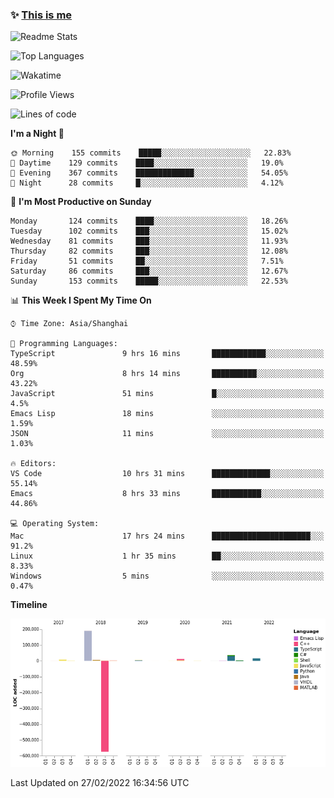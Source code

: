 <!--

**icyzeroice/icyzeroice** is a ✨ _special_ ✨ repository because its `README.md` (this file) appears on your GitHub profile.

Here are some ideas to get you started:

- 🔭 I’m currently working on ...
- 🌱 I’m currently learning ...
- 👯 I’m looking to collaborate on ...
- 🤔 I’m looking for help with ...
- 💬 Ask me about ...
- 📫 How to reach me: ...
- 😄 Pronouns: ...
- ⚡ Fun fact: ...

-->

### ✨ [This is me](https://shakugan.fandom.com/wiki/Serment)

![Readme Stats](https://github-readme-stats.vercel.app/api?username=icyzeroice)

![Top Languages](https://github-readme-stats.vercel.app/api/top-langs/?username=icyzeroice&exclude_repo=scutie2015-digimon&layout=compact&langs_count=5)

![Wakatime](https://github-readme-stats.vercel.app/api/wakatime?username=icyzeroice)

<!--START_SECTION:waka-->
![Profile Views](http://img.shields.io/badge/Profile%20Views-0-blue)

![Lines of code](https://img.shields.io/badge/From%20Hello%20World%20I%27ve%20Written--295%20Thousand%20lines%20of%20code-blue)

**I'm a Night 🦉** 

```text
🌞 Morning    155 commits    █████░░░░░░░░░░░░░░░░░░░░   22.83% 
🌆 Daytime    129 commits    ████░░░░░░░░░░░░░░░░░░░░░   19.0% 
🌃 Evening    367 commits    █████████████░░░░░░░░░░░░   54.05% 
🌙 Night      28 commits     █░░░░░░░░░░░░░░░░░░░░░░░░   4.12%

```
📅 **I'm Most Productive on Sunday** 

```text
Monday       124 commits    ████░░░░░░░░░░░░░░░░░░░░░   18.26% 
Tuesday      102 commits    ███░░░░░░░░░░░░░░░░░░░░░░   15.02% 
Wednesday    81 commits     ███░░░░░░░░░░░░░░░░░░░░░░   11.93% 
Thursday     82 commits     ███░░░░░░░░░░░░░░░░░░░░░░   12.08% 
Friday       51 commits     ██░░░░░░░░░░░░░░░░░░░░░░░   7.51% 
Saturday     86 commits     ███░░░░░░░░░░░░░░░░░░░░░░   12.67% 
Sunday       153 commits    █████░░░░░░░░░░░░░░░░░░░░   22.53%

```


📊 **This Week I Spent My Time On** 

```text
⌚︎ Time Zone: Asia/Shanghai

💬 Programming Languages: 
TypeScript               9 hrs 16 mins       ████████████░░░░░░░░░░░░░   48.59% 
Org                      8 hrs 14 mins       ██████████░░░░░░░░░░░░░░░   43.22% 
JavaScript               51 mins             █░░░░░░░░░░░░░░░░░░░░░░░░   4.5% 
Emacs Lisp               18 mins             ░░░░░░░░░░░░░░░░░░░░░░░░░   1.59% 
JSON                     11 mins             ░░░░░░░░░░░░░░░░░░░░░░░░░   1.03%

🔥 Editors: 
VS Code                  10 hrs 31 mins      █████████████░░░░░░░░░░░░   55.14% 
Emacs                    8 hrs 33 mins       ███████████░░░░░░░░░░░░░░   44.86%

💻 Operating System: 
Mac                      17 hrs 24 mins      ██████████████████████░░░   91.2% 
Linux                    1 hr 35 mins        ██░░░░░░░░░░░░░░░░░░░░░░░   8.33% 
Windows                  5 mins              ░░░░░░░░░░░░░░░░░░░░░░░░░   0.47%

```

**Timeline**

![Chart not found](https://raw.githubusercontent.com/icyzeroice/icyzeroice/main/charts/bar_graph.png) 


 Last Updated on 27/02/2022 16:34:56 UTC
<!--END_SECTION:waka-->

<!--

### Related
- https://github.com/abhisheknaiidu/awesome-github-profile-readme
- https://github.com/coderjojo/creative-profile-readme
- https://github.com/elangosundar/awesome-README-templates
- https://github.com/durgeshsamariya/awesome-github-profile-readme-templates
- https://github.com/anmol098/waka-readme-stats

-->
